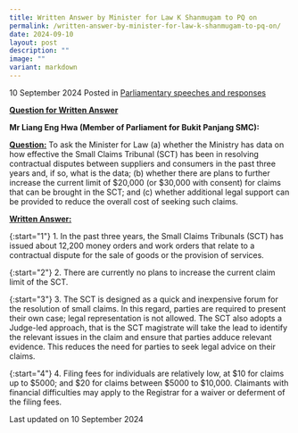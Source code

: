 ```yaml
---
title: Written Answer by Minister for Law K Shanmugam to PQ on
permalink: /written-answer-by-minister-for-law-k-shanmugam-to-pq-on/
date: 2024-09-10
layout: post
description: ""
image: ""
variant: markdown
---
```

10 September 2024 Posted in [Parliamentary speeches and responses](/news/parliamentary-speeches) 

<b><u>Question for Written Answer</u></b>

**Mr Liang Eng Hwa (Member of Parliament for Bukit Panjang SMC):** 

<b><u>Question:</u></b>
To ask the Minister for Law (a) whether the Ministry has data
on how effective the Small Claims Tribunal (SCT) has been in resolving contractual disputes between suppliers and consumers in the past three years and, if so, what is the data; (b) whether there are plans to further increase the current limit of $20,000 (or
$30,000 with consent) for claims that can be brought in the SCT; and (c) whether additional legal support can be provided to reduce the overall cost of seeking such claims.

<b><u>Written Answer:</u></b>

{:start="1"}
1.&nbsp;In the past three years, the Small Claims Tribunals (SCT) has issued about 12,200 money orders and work orders that relate to a contractual dispute for the sale of goods or the provision of services.

{:start="2"}
2.&nbsp;There are currently no plans to increase the current claim limit of the SCT.

{:start="3"}
3.&nbsp;The SCT is designed as a quick and inexpensive forum for the resolution of small claims. In this regard, parties are required to present their own case; legal representation is not allowed. The SCT also adopts a Judge-led approach, that is the SCT magistrate will take the lead to identify the relevant issues in the claim and ensure that parties adduce relevant evidence. This reduces the need for parties to seek legal advice on their claims.

{:start="4"}
4.&nbsp;Filing fees for individuals are relatively low, at $10 for claims up to $5000; and $20 for claims between $5000 to $10,000. Claimants with financial difficulties may apply to the Registrar for a waiver or deferment of the filing fees.

<p class="right-side-updated">Last updated on 10 September 2024</p>